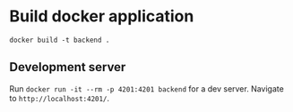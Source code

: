 # Build docker application 
`docker build -t backend .`

## Development server

Run `docker run -it --rm -p 4201:4201 backend` for a dev server. Navigate to `http://localhost:4201/`.